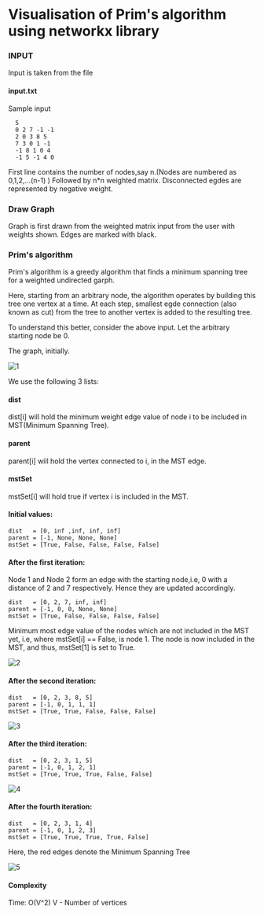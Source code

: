 # Visualisation of Prim's algorithm using networkx library

### INPUT ###


Input is taken from the file 
#### input.txt ####

Sample input
```
  5
  0 2 7 -1 -1
  2 0 3 8 5
  7 3 0 1 -1
  -1 8 1 0 4
  -1 5 -1 4 0

```
First line contains the number of nodes,say n.(Nodes are numbered as 0,1,2,...(n-1) )
Followed by n*n weighted matrix. Disconnected egdes are represented by negative weight.

### Draw Graph ###


Graph is first drawn from the weighted matrix input from the user with weights shown. Edges are marked with black.



### Prim's algorithm ###

Prim's algorithm is a greedy algorithm that finds a minimum spanning tree for
a weighted undirected garph. 

Here, starting from an arbitrary node, the algorithm operates by building this tree one vertex at a time. At each step, smallest egde connection (also known as cut) from the tree to another vertex is added to the resulting tree.

To understand this better, consider the above input.
Let the arbitrary starting node be 0.

The graph, initially.

![1](https://user-images.githubusercontent.com/22571531/27369441-88710056-5675-11e7-8b11-251a2992b38b.png)

We use the following 3 lists:

#### dist ####
 dist[i] will hold the minimum weight edge value of node i to be included in MST(Minimum Spanning Tree).                               
#### parent ####                               
parent[i] will hold the vertex connected to i, in the MST edge.                          
#### mstSet ####                         
mstSet[i] will hold true if vertex i is included in the MST.                           

#### Initial values: ####
```
dist   = [0, inf ,inf, inf, inf]
parent = [-1, None, None, None]                        
mstSet = [True, False, False, False, False]
```

#### After the first iteration: ####

Node 1 and Node 2 form an edge with the starting node,i.e, 0 with a distance of 2 and 7 respectively. Hence they are updated accordingly.

```
dist   = [0, 2, 7, inf, inf]
parent = [-1, 0, 0, None, None] 
mstSet = [True, False, False, False, False]
```

Minimum most edge value of the nodes which are not included in the MST yet, i.e, where mstSet[i] == False, is node 1.
The node is now included in the MST, and thus, mstSet[1] is set to True.

![2](https://user-images.githubusercontent.com/22571531/27369443-8aded584-5675-11e7-9a35-a34dd3b4ba40.png)


#### After the second iteration: ####

```
dist   = [0, 2, 3, 8, 5]
parent = [-1, 0, 1, 1, 1]
mstSet = [True, True, False, False, False]
```

![3](https://user-images.githubusercontent.com/22571531/27369444-8d5e5a6e-5675-11e7-9e82-d44277d59257.png)

#### After the third iteration: ####

```
dist   = [0, 2, 3, 1, 5]
parent = [-1, 0, 1, 2, 1]
mstSet = [True, True, True, False, False]
```

![4](https://user-images.githubusercontent.com/22571531/27369448-917e86be-5675-11e7-8ecf-6d92d4e34782.png)

#### After the fourth iteration: ####

```
dist   = [0, 2, 3, 1, 4]
parent = [-1, 0, 1, 2, 3]
mstSet = [True, True, True, True, False]
```

Here, the red edges denote the Minimum Spanning Tree

![5](https://user-images.githubusercontent.com/22571531/27369450-947b6710-5675-11e7-81e3-0aff0dd4d224.png)

#### Complexity ####

Time: O(V^2)
V - Number of vertices
